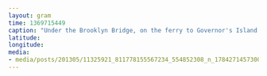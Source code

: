 ```yaml
---
layout: gram
time: 1369715449
caption: "Under the Brooklyn Bridge, on the ferry to Governor's Island."
latitude: 
longitude: 
media:
- media/posts/201305/11325921_811778155567234_554852308_n_17842714573000351.jpg
---
```

